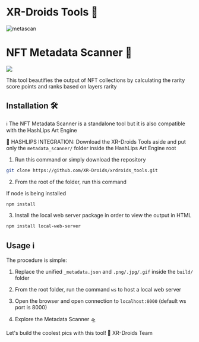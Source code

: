 # XR-Droids Tools 🤖

![metascan](https://github.com/XR-Droids/NFT_Metadata_Scanner/assets/134576787/f2a6ab6e-b865-40d7-8045-f4461186e2de)

# NFT Metadata Scanner 🔎

![](https://github.com/XR-Droids/XR-Droids_Tools/blob/main/banner.png)

This tool beautifies the output of NFT collections by calculating the rarity score points and ranks based on layers rarity

## Installation 🛠️

ℹ️ The NFT Metadata Scanner is a standalone tool but it is also compatible with the HashLips Art Engine 

🚨 HASHLIPS INTEGRATION: Download the XR-Droids Tools aside and put only the `metadata_scanner/` folder inside the HashLips Art Engine root

1. Run this command or simply download the repository

```sh
git clone https://github.com/XR-Droids/xrdroids_tools.git
```

2. From the root of the folder, run this command

If node is being installed

```sh
npm install
```

3. Install the local web server package in order to view the output in HTML

```sh
npm install local-web-server
```

## Usage ℹ️

The procedure is simple: 

1. Replace the unified `_metadata.json` and `.png/.jpg/.gif` inside the `build/` folder

2. From the root folder, run the command `ws` to host a local web server

3. Open the browser and open connection to `localhost:8000` (default ws port is 8000)

4. Explore the Metadata Scanner 🛸


Let's build the coolest pics with this tool! 🤖 XR-Droids Team 
